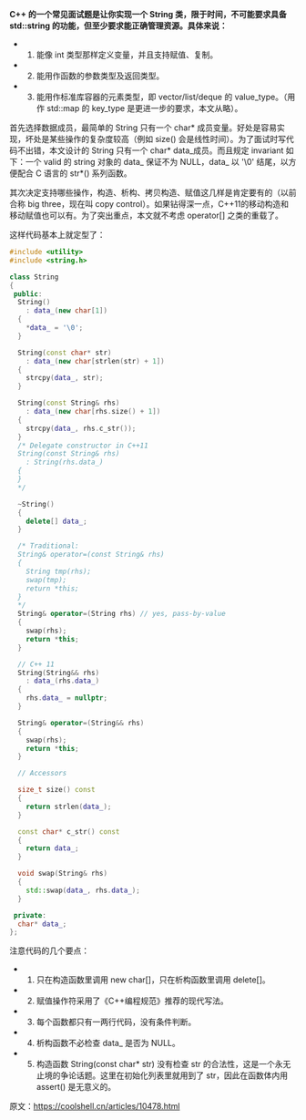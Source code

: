 <!--
 * @Author: taobo
 * @Date: 2020-10-28 11:40:57
 * @LastEditTime: 2020-11-06 18:11:21
-->
**C++ 的一个常见面试题是让你实现一个 String 类，限于时间，不可能要求具备 std::string 的功能，但至少要求能正确管理资源。具体来说：**
- 1. 能像 int 类型那样定义变量，并且支持赋值、复制。
- 2. 能用作函数的参数类型及返回类型。
- 3. 能用作标准库容器的元素类型，即 vector/list/deque 的 value_type。（用作 std::map 的 key_type 是更进一步的要求，本文从略）。  

首先选择数据成员，最简单的 String 只有一个 char* 成员变量。好处是容易实现，坏处是某些操作的复杂度较高（例如 size() 会是线性时间）。为了面试时写代码不出错，本文设计的 String 只有一个 char* data_成员。而且规定 invariant 如下：一个 valid 的 string 对象的 data_ 保证不为 NULL，data_ 以 '\0' 结尾，以方便配合 C 语言的 str*() 系列函数。  

其次决定支持哪些操作，构造、析构、拷贝构造、赋值这几样是肯定要有的（以前合称 big three，现在叫 copy control）。如果钻得深一点，C++11的移动构造和移动赋值也可以有。为了突出重点，本文就不考虑 operator[] 之类的重载了。  

这样代码基本上就定型了：  
```cpp
#include <utility>
#include <string.h>

class String
{
 public:
  String()
    : data_(new char[1])
  {
    *data_ = '\0';
  }

  String(const char* str)
    : data_(new char[strlen(str) + 1])
  {
    strcpy(data_, str);
  }

  String(const String& rhs)
    : data_(new char[rhs.size() + 1])
  {
    strcpy(data_, rhs.c_str());
  }
  /* Delegate constructor in C++11
  String(const String& rhs)
    : String(rhs.data_)
  {
  }
  */

  ~String()
  {
    delete[] data_;
  }

  /* Traditional:
  String& operator=(const String& rhs)
  {
    String tmp(rhs);
    swap(tmp);
    return *this;
  }
  */
  String& operator=(String rhs) // yes, pass-by-value
  {
    swap(rhs);
    return *this;
  }

  // C++ 11
  String(String&& rhs)
    : data_(rhs.data_)
  {
    rhs.data_ = nullptr;
  }

  String& operator=(String&& rhs)
  {
    swap(rhs);
    return *this;
  }

  // Accessors

  size_t size() const
  {
    return strlen(data_);
  }

  const char* c_str() const
  {
    return data_;
  }

  void swap(String& rhs)
  {
    std::swap(data_, rhs.data_);
  }

 private:
  char* data_;
};
```

注意代码的几个要点：

- 1. 只在构造函数里调用 new char[]，只在析构函数里调用 delete[]。
- 2. 赋值操作符采用了《C++编程规范》推荐的现代写法。
- 3. 每个函数都只有一两行代码，没有条件判断。
- 4. 析构函数不必检查 data_ 是否为 NULL。
- 5. 构造函数 String(const char* str) 没有检查 str 的合法性，这是一个永无止境的争论话题。这里在初始化列表里就用到了 str，因此在函数体内用 assert() 是无意义的。  

原文：https://coolshell.cn/articles/10478.html